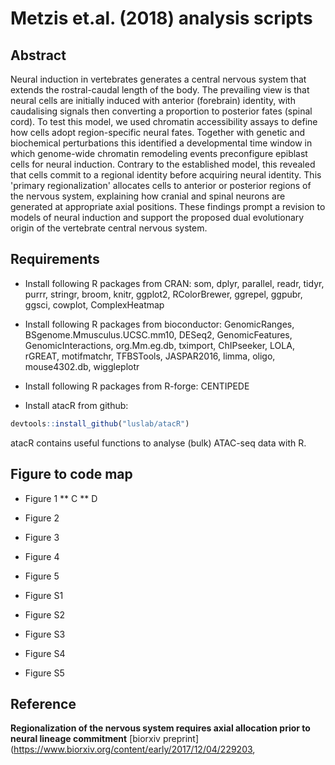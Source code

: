 # Metzis et.al. (2018) analysis scripts

## Abstract 
Neural induction in vertebrates generates a central nervous system that extends the rostral-caudal length of the body. The prevailing view is that neural cells are initially induced with anterior (forebrain) identity, with caudalising signals then converting a proportion to posterior fates (spinal cord). To test this model, we used chromatin accessibility assays to define how cells adopt region-specific neural fates. Together with genetic and biochemical perturbations this identified a developmental time window in which genome-wide chromatin remodeling events preconfigure epiblast cells for neural induction. Contrary to the established model, this revealed that cells commit to a regional identity before acquiring neural identity. This 'primary regionalization' allocates cells to anterior or posterior regions of the nervous system, explaining how cranial and spinal neurons are generated at appropriate axial positions. These findings prompt a revision to models of neural induction and support the proposed dual evolutionary origin of the vertebrate central nervous system.

## Requirements 

* Install following R packages from CRAN: 
som, dplyr, parallel, readr, tidyr, purrr, stringr, broom, knitr,
ggplot2, RColorBrewer, ggrepel, ggpubr, ggsci, cowplot, ComplexHeatmap

* Install following R packages from bioconductor:
GenomicRanges, BSgenome.Mmusculus.UCSC.mm10, DESeq2, GenomicFeatures, GenomicInteractions, org.Mm.eg.db, tximport, ChIPseeker, LOLA, rGREAT, motifmatchr, TFBSTools, JASPAR2016, limma, oligo, mouse4302.db, wiggleplotr

* Install following R packages from R-forge: 
CENTIPEDE

* Install atacR from github:

``` r
devtools::install_github("luslab/atacR")
```` 

atacR contains useful functions to analyse (bulk) ATAC-seq data with R.

## Figure to code map 

* Figure 1
** C 
** D

* Figure 2

* Figure 3

* Figure 4

* Figure 5

* Figure S1

* Figure S2

* Figure S3

* Figure S4

* Figure S5


## Reference 
**Regionalization of the nervous system requires axial allocation prior to neural lineage commitment**
[biorxiv preprint](https://www.biorxiv.org/content/early/2017/12/04/229203,
